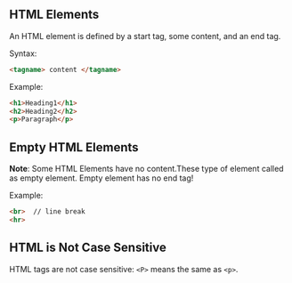 ## HTML Elements

An HTML element is defined by a start tag, some content, and an end tag.

Syntax:
```html
<tagname> content </tagname>
```
Example:

```html
<h1>Heading1</h1>
<h2>Heading2</h2>
<p>Paragraph</p>
```

## Empty HTML Elements


**Note**: Some HTML Elements have no content.These type of element called as empty element. Empty element has no end tag!

Example:

```html
<br>  // line break
<hr>
```
## HTML is Not Case Sensitive

HTML tags are not case sensitive: ```<P>``` means the same as ```<p>```.


